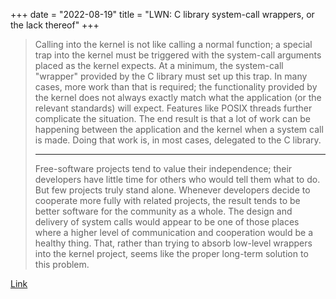 +++
date = "2022-08-19"
title = "LWN: C library system-call wrappers, or the lack thereof"
+++

>  Calling into the kernel is not like calling a normal function; a special trap into the kernel
>  must be triggered with the system-call arguments placed as the kernel expects. At a minimum, the
>  system-call "wrapper" provided by the C library must set up this trap. In many cases, more work
>  than that is required; the functionality provided by the kernel does not always exactly match
>  what the application (or the relevant standards) will expect. Features like POSIX threads further
>  complicate the situation. The end result is that a lot of work can be happening between the
>  application and the kernel when a system call is made. Doing that work is, in most cases,
>  delegated to the C library.
>
> ---
>
> Free-software projects tend to value their independence; their developers have little time for
> others who would tell them what to do. But few projects truly stand alone. Whenever developers
> decide to cooperate more fully with related projects, the result tends to be better software for
> the community as a whole. The design and delivery of system calls would appear to be one of those
> places where a higher level of communication and cooperation would be a healthy thing. That,
> rather than trying to absorb low-level wrappers into the kernel project, seems like the proper
> long-term solution to this problem.

[Link](https://lwn.net/Articles/771441/)
